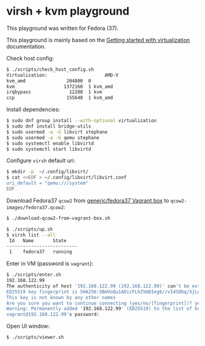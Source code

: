 # virsh + kvm playground

This playground was written for Fedora (37).

This playground is mainly based on the [Getting started with virtualization](https://docs.fedoraproject.org/en-US/quick-docs/getting-started-with-virtualization/) documentation.

Check host config:

```sh
$ ./scripts/check_host_config.sh
Virtualization:                     AMD-V
kvm_amd               204800  0
kvm                  1372160  1 kvm_amd
irqbypass              12288  1 kvm
ccp                   155648  1 kvm_amd
```


Install dependencies:

```sh
$ sudo dnf group install --with-optional virtualization
$ sudo dnf install bridge-utils
$ sudo usermod -a -G libvirt stephane
$ sudo usermod -a -G qemu stephane
$ sudo systemctl enable libvirtd
$ sudo systemctl start libvirtd
```

Configure `virsh` default uri:

```sh
$ mkdir -p  ~/.config/libvirt/
$ cat <<EOF > ~/.config/libvirt/libvirt.conf
uri_default = "qemu:///system"
EOF
```

Download Fedora37 `qcow2` from [generic/fedora37 Vagrant box](https://app.vagrantup.com/generic/boxes/fedora37) to `qcow2-images/fedora37.qcow2`:

```sh
$ ./download-qcow2-from-vagrant-box.sh
```

```sh
$ ./scripts/up.sh
$ virsh list --all
 Id   Name       State
--------------------------
 1    fedora37   running
```

Enter in VM (password is `vagrant`):

```sh
$ ./scripts/enter.sh
192.168.122.99
The authenticity of host '192.168.122.99 (192.168.122.99)' can't be established.
ED25519 key fingerprint is SHA256:5BmVoQu1ADicFLhZVmDIeg6//vI4SObq/XjLuK6wX00.
This key is not known by any other names
Are you sure you want to continue connecting (yes/no/[fingerprint])? yes
Warning: Permanently added '192.168.122.99' (ED25519) to the list of known hosts.
vagrant@192.168.122.99's password:
```

Open UI window:

```sh
$ ./scripts/viewer.sh
```
